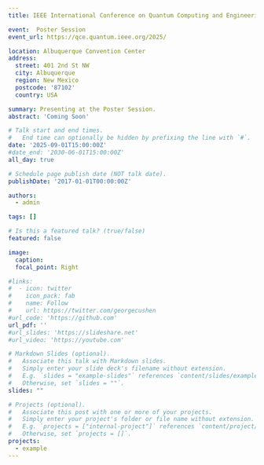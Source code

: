 ```yaml
---
title: IEEE International Conference on Quantum Computing and Engineering (QCE)

event:  Poster Session
event_url: https://qce.quantum.ieee.org/2025/

location: Albuquerque Convention Center
address:
  street: 401 2nd St NW
  city: Albuquerque
  region: New Mexico
  postcode: '87102'
  country: USA

summary: Presenting at the Poster Session.
abstract: 'Coming Soon'

# Talk start and end times.
#   End time can optionally be hidden by prefixing the line with `#`.
date: '2025-09-01T15:00:00Z'
#date_end: '2030-06-01T15:00:00Z'
all_day: true

# Schedule page publish date (NOT talk date).
publishDate: '2017-01-01T00:00:00Z'

authors:
  - admin

tags: []

# Is this a featured talk? (true/false)
featured: false

image:
  caption: 
  focal_point: Right

#links:
#  - icon: twitter
#    icon_pack: fab
#    name: Follow
#    url: https://twitter.com/georgecushen
#url_code: 'https://github.com'
url_pdf: ''
#url_slides: 'https://slideshare.net'
#url_video: 'https://youtube.com'

# Markdown Slides (optional).
#   Associate this talk with Markdown slides.
#   Simply enter your slide deck's filename without extension.
#   E.g. `slides = "example-slides"` references `content/slides/example-slides.md`.
#   Otherwise, set `slides = ""`.
slides: ""

# Projects (optional).
#   Associate this post with one or more of your projects.
#   Simply enter your project's folder or file name without extension.
#   E.g. `projects = ["internal-project"]` references `content/project/deep-learning/index.md`.
#   Otherwise, set `projects = []`.
projects:
  - example
---
```


